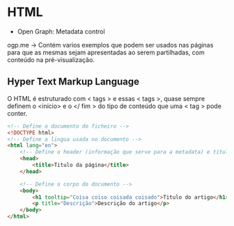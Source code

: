 # HTML

- Open Graph: Metadata control 

ogp.me -> Contém varios exemplos que podem ser usados nas páginas para que as mesmas sejam apresentadas ao serem partilhadas, com conteúdo na pré-visualização.  

## Hyper Text Markup Language

O HTML é estruturado com < tags > e essas < tags >, quase sempre definem o <início> e o </ fim > do tipo de conteúdo que uma < tag >
pode conter.

```html
<!-- Define o documento do ficheiro -->
<!DOCTYPE html>
<!-- Define a lingua usada no documento -->
<html lang="en">
	<!-- Define o header (informação que serve para a metadata) e titulo -->
	<head>
		<title>Titulo da página</title>
	</head>

	<!-- Define o corpo do documento -->
	<body>
		<h1 tooltip="Coisa coiso coisada coisado">Titulo do artigo</h1>
		<p title="Descrição">Descrição do artigo</p>
	</body>
</html>
```
